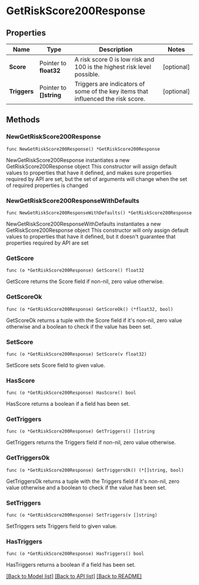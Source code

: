 # GetRiskScore200Response

## Properties

Name | Type | Description | Notes
------------ | ------------- | ------------- | -------------
**Score** | Pointer to **float32** | A risk score 0 is low risk and 100 is the highest risk level possible. | [optional] 
**Triggers** | Pointer to **[]string** | Triggers are indicators of some of the key items that influenced the risk score. | [optional] 

## Methods

### NewGetRiskScore200Response

`func NewGetRiskScore200Response() *GetRiskScore200Response`

NewGetRiskScore200Response instantiates a new GetRiskScore200Response object
This constructor will assign default values to properties that have it defined,
and makes sure properties required by API are set, but the set of arguments
will change when the set of required properties is changed

### NewGetRiskScore200ResponseWithDefaults

`func NewGetRiskScore200ResponseWithDefaults() *GetRiskScore200Response`

NewGetRiskScore200ResponseWithDefaults instantiates a new GetRiskScore200Response object
This constructor will only assign default values to properties that have it defined,
but it doesn't guarantee that properties required by API are set

### GetScore

`func (o *GetRiskScore200Response) GetScore() float32`

GetScore returns the Score field if non-nil, zero value otherwise.

### GetScoreOk

`func (o *GetRiskScore200Response) GetScoreOk() (*float32, bool)`

GetScoreOk returns a tuple with the Score field if it's non-nil, zero value otherwise
and a boolean to check if the value has been set.

### SetScore

`func (o *GetRiskScore200Response) SetScore(v float32)`

SetScore sets Score field to given value.

### HasScore

`func (o *GetRiskScore200Response) HasScore() bool`

HasScore returns a boolean if a field has been set.

### GetTriggers

`func (o *GetRiskScore200Response) GetTriggers() []string`

GetTriggers returns the Triggers field if non-nil, zero value otherwise.

### GetTriggersOk

`func (o *GetRiskScore200Response) GetTriggersOk() (*[]string, bool)`

GetTriggersOk returns a tuple with the Triggers field if it's non-nil, zero value otherwise
and a boolean to check if the value has been set.

### SetTriggers

`func (o *GetRiskScore200Response) SetTriggers(v []string)`

SetTriggers sets Triggers field to given value.

### HasTriggers

`func (o *GetRiskScore200Response) HasTriggers() bool`

HasTriggers returns a boolean if a field has been set.


[[Back to Model list]](../README.md#documentation-for-models) [[Back to API list]](../README.md#documentation-for-api-endpoints) [[Back to README]](../README.md)


